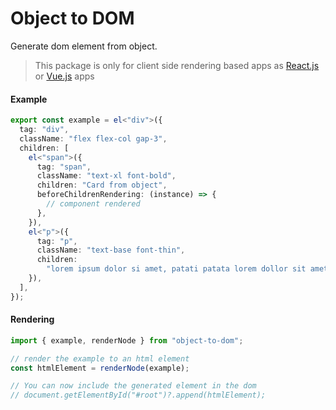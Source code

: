 # Object to DOM
Generate dom element from object.

> This package is only for client side rendering based apps as [React.js](https://reactjs.org/) or [Vue.js](https://vuejs.org/) apps

#### Example

```typescript
export const example = el<"div">({
  tag: "div",
  className: "flex flex-col gap-3",
  children: [
    el<"span">({
      tag: "span",
      className: "text-xl font-bold",
      children: "Card from object",
      beforeChildrenRendering: (instance) => {
        // component rendered
      },
    }),
    el<"p">({
      tag: "p",
      className: "text-base font-thin",
      children:
        "lorem ipsum dolor si amet, patati patata lorem dollor sit amet, fuck religion so on and so fort.",
    }),
  ],
});
```

#### Rendering

```typescript
import { example, renderNode } from "object-to-dom";

// render the example to an html element
const htmlElement = renderNode(example);

// You can now include the generated element in the dom
// document.getElementById("#root")?.append(htmlElement);
```